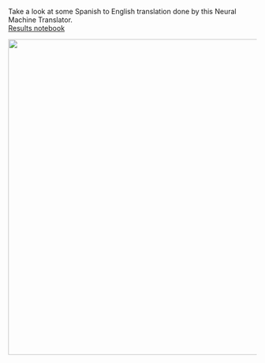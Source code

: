 Take a look at some Spanish to English translation done by this Neural Machine Translator.</br>
[Results notebook](https://github.com/RishikeshDhayarkar/cs224n/blob/master/a5/a5_final.ipynb)

<p align="center">
  <img height="640" width="660" src="https://github.com/RishikeshDhayarkar/cs224n/blob/master/a5/git_pics/h_1.png">
</p>
